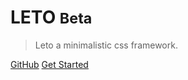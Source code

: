 <!-- _coverpage.md -->

# LETO <small>Beta</small>

> Leto a minimalistic css framework.

[GitHub](https://github.com/spootechnologies/leto/)
[Get Started](#get-started)
